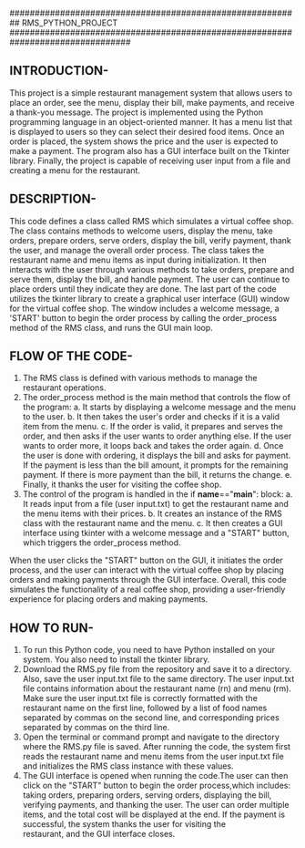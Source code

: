##########################################################  RMS_PYTHON_PROJECT  ################################################################################

## INTRODUCTION-

This project is a simple restaurant management system that allows users to place an order, see the menu, display their bill, make payments, and receive a thank-you message. The project is implemented using the Python programming language in an object-oriented manner. It has a menu list that is displayed to users so they can select their desired food items. Once an order is placed, the system shows the price and the user is expected to make a payment. The program also has a GUI interface built on the Tkinter library. Finally, the project is capable of receiving user input from a file and creating a menu for the restaurant.


## DESCRIPTION-

This code defines a class called RMS which simulates a virtual coffee shop. The class contains methods to welcome users, display the menu, take orders, prepare orders, serve orders, display the bill, verify payment, thank the user, and manage the overall order process.
The class takes the restaurant name and menu items as input during initialization. It then interacts with the user through various methods to take orders, prepare and serve them, display the bill, and handle payment. The user can continue to place orders until they indicate they are done.
The last part of the code utilizes the tkinter library to create a graphical user interface (GUI) window for the virtual coffee shop. The window includes a welcome message, a 'START' button to begin the order process by calling the order_process method of the RMS class, and runs the GUI main loop.


## FLOW OF THE CODE-

1.  The RMS class is defined with various methods to manage the restaurant operations.
2.  The order_process method is the main method that controls the flow of the program:
    a. It starts by displaying a welcome message and the menu to the user.
    b. It then takes the user's order and checks if it is a valid item from the menu.
    c. If the order is valid, it prepares and serves the order, and then asks if the user wants to order anything else. If the user wants to order more, it loops back and takes the order again.
    d. Once the user is done with ordering, it displays the bill and asks for payment. If the payment is less than the bill amount, it prompts for the remaining payment. If there is more payment than the bill, it        returns the change.
    e. Finally, it thanks the user for visiting the coffee shop.
3.  The control of the program is handled in the if __name__=="__main__": block:
    a. It reads input from a file (user input.txt) to get the restaurant name and the menu items with their prices.
    b. It creates an instance of the RMS class with the restaurant name and the menu.
    c. It then creates a GUI interface using tkinter with a welcome message and a "START" button, which triggers the order_process method.

When the user clicks the "START" button on the GUI, it initiates the order process, and the user can interact with the virtual coffee shop by placing orders and making payments through the GUI interface.
Overall, this code simulates the functionality of a real coffee shop, providing a user-friendly experience for placing orders and making payments.


## HOW TO RUN-

1.  To run this Python code, you need to have Python installed on your system. You also need to install the tkinter library.
2.  Download the RMS.py file from the repository and save it to a directory. Also, save the user input.txt file to the same directory. The user  input.txt file contains information about the restaurant name (rn)      and menu (rm).
    Make sure the user input.txt file is correctly formatted with the restaurant name on the first line, followed by a list of food names separated by commas on the second line, and corresponding prices separated     by commas on the third line.
3.  Open the terminal or command prompt and navigate to the directory where the RMS.py file is saved. After running the code, the system first reads the restaurant name and menu items from the user input.txt file     and initializes the RMS class instance with these values.
4.  The GUI interface is opened when running the code.The user can then click on the "START" button to begin the order process,which includes: taking orders, preparing orders, serving orders, displaying the bill,     verifying payments, and thanking the user. The user can order multiple items, and the total cost will be displayed at the end. If the payment is successful, the system thanks the user for visiting the     
    restaurant, and the GUI interface closes.


